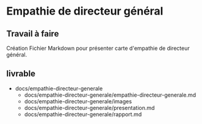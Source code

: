 # Empathie de directeur général
## Travail à faire 
Création Fichier Markdown pour présenter carte d'empathie de directeur général.

## livrable 
- docs/empathie-directeur-generale
  - docs/empathie-directeur-generale/empathie-directeur-generale.md
  - docs/empathie-directeur-generale/images
  - docs/empathie-directeur-generale/presentation.md
  - docs/empathie-directeur-generale/rapport.md